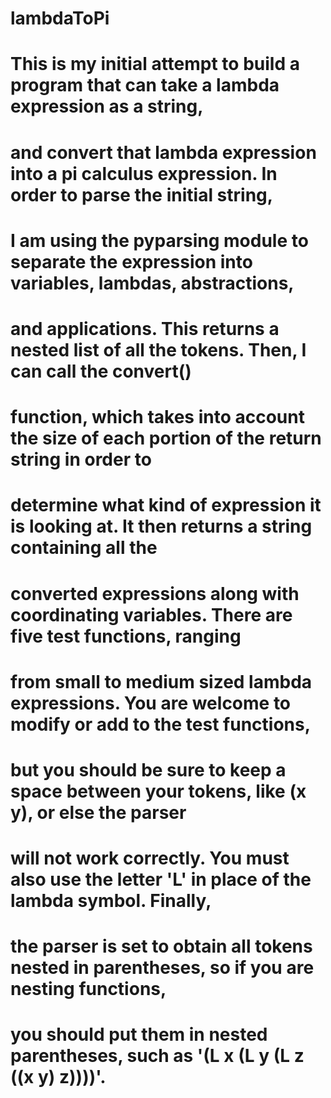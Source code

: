 lambdaToPi
==========

# This is my initial attempt to build a program that can take a lambda expression as a string,
# and convert that lambda expression into a pi calculus expression. In order to parse the initial string,
# I am using the pyparsing module to separate the expression into variables, lambdas, abstractions,
# and applications. This returns a nested list of all the tokens. Then, I can call the convert()
# function, which takes into account the size of each portion of the return string in order to 
# determine what kind of expression it is looking at. It then returns a string containing all the 
# converted expressions along with coordinating variables. There are five test functions, ranging
# from small to medium sized lambda expressions. You are welcome to modify or add to the test functions,
# but you should be sure to keep a space between your tokens, like (x y), or else the parser 
# will not work correctly. You must also use the letter 'L' in place of the lambda symbol. Finally,
# the parser is set to obtain all tokens nested in parentheses, so if you are nesting functions,
# you should put them in nested parentheses, such as '(L x (L y (L z ((x y) z))))'.
